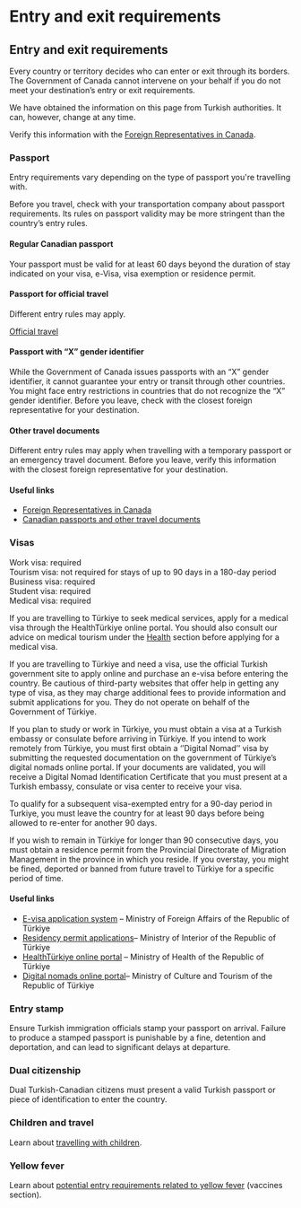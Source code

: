# Entry and exit requirements

## Entry and exit requirements

Every country or territory decides who can enter or exit through its borders. The Government of Canada cannot intervene on your behalf if you do not meet your destination’s entry or exit requirements.

We have obtained the information on this page from Turkish authorities. It can, however, change at any time.

Verify this information with the [Foreign Representatives in Canada](https://www.international.gc.ca/protocol-protocole/reps.aspx?lang=eng).

### Passport

Entry requirements vary depending on the type of passport you're travelling with.

Before you travel, check with your transportation company about passport requirements. Its rules on passport validity may be more stringent than the country’s entry rules.

#### Regular Canadian passport

Your passport must be valid for at least 60 days beyond the duration of stay indicated on your visa, e-Visa, visa exemption or residence permit.

#### Passport for official travel

Different entry rules may apply.

[Official travel](https://www.canada.ca/en/immigration-refugees-citizenship/services/canadian-passports/official-travel.html)

#### Passport with “X” gender identifier

While the Government of Canada issues passports with an “X” gender identifier, it cannot guarantee your entry or transit through other countries. You might face entry restrictions in countries that do not recognize the “X” gender identifier. Before you leave, check with the closest foreign representative for your destination.

#### Other travel documents

Different entry rules may apply when travelling with a temporary passport or an emergency travel document. Before you leave, verify this information with the closest foreign representative for your destination.

#### Useful links

* [Foreign Representatives in Canada](https://www.international.gc.ca/protocol-protocole/reps.aspx?lang=eng)
* [Canadian passports and other travel documents](http://www.canada.ca/passport)

### Visas

Work visa: required  
Tourism visa: not required for stays of up to 90 days in a 180-day period  
Business visa: required  
Student visa: required  
Medical visa: required

If you are travelling to Türkiye to seek medical services, apply for a medical visa through the HealthTürkiye online portal. You should also consult our advice on medical tourism under the [Health](https://travel.gc.ca/destinations/turkiye#health) section before applying for a medical visa.

If you are travelling to Türkiye and need a visa, use the official Turkish government site to apply online and purchase an e-visa before entering the country. Be cautious of third-party websites that offer help in getting any type of visa, as they may charge additional fees to provide information and submit applications for you. They do not operate on behalf of the Government of Türkiye.

If you plan to study or work in Türkiye, you must obtain a visa at a Turkish embassy or consulate before arriving in Türkiye. If you intend to work remotely from Türkiye, you must first obtain a ‘’Digital Nomad’’ visa by submitting the requested documentation on the government of Türkiye’s digital nomads online portal. If your documents are validated, you will receive a Digital Nomad Identification Certificate that you must present at a Turkish embassy, consulate or visa center to receive your visa.

To qualify for a subsequent visa-exempted entry for a 90-day period in Turkiye, you must leave the country for at least 90 days before being allowed to re-enter for another 90 days.

If you wish to remain in Türkiye for longer than 90 consecutive days, you must obtain a residence permit from the Provincial Directorate of Migration Management in the province in which you reside. If you overstay, you might be fined, deported or banned from future travel to Türkiye for a specific period of time.

#### Useful links

* [E-visa application system](https://www.evisa.gov.tr/en/) – Ministry of Foreign Affairs of the Republic of Türkiye
* [Residency permit applications](https://en.goc.gov.tr/)– Ministry of Interior of the Republic of Türkiye
* [HealthTürkiye online portal](https://healthturkiye.com/medical-visa) – Ministry of Health of the Republic of Türkiye
* [Digital nomads online portal](https://digitalnomads.goturkiye.com/application-requirements-for-digital-nomad-visa-and-short-term-residence)– Ministry of Culture and Tourism of the Republic of Türkiye

### Entry stamp

Ensure Turkish immigration officials stamp your passport on arrival. Failure to produce a stamped passport is punishable by a fine, detention and deportation, and can lead to significant delays at departure.

### Dual citizenship

Dual Turkish-Canadian citizens must present a valid Turkish passport or piece of identification to enter the country.

### Children and travel

Learn about [travelling with children](http://travel.gc.ca/travelling/children).

### Yellow fever

Learn about [potential entry requirements related to yellow fever](#health) (vaccines section).